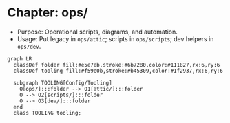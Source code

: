 # Chapter: ops/

- Purpose: Operational scripts, diagrams, and automation.
- Usage: Put legacy in `ops/attic`; scripts in `ops/scripts`; dev helpers in `ops/dev`.

```mermaid
graph LR
  classDef folder fill:#e5e7eb,stroke:#6b7280,color:#111827,rx:6,ry:6
  classDef tooling fill:#f59e0b,stroke:#b45309,color:#1f2937,rx:6,ry:6

  subgraph TOOLING[Config/Tooling]
    O[ops/]:::folder --> O1[attic/]:::folder
    O --> O2[scripts/]:::folder
    O --> O3[dev/]:::folder
  end
  class TOOLING tooling;
```
